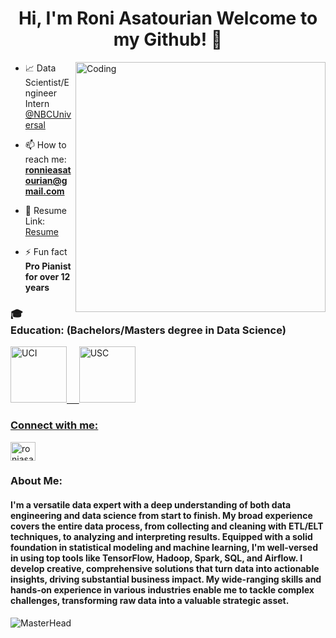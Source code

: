 <h1 align="center">Hi, I'm Roni Asatourian Welcome to my Github! 🧪</h1>
<!-- <h3 align="center">Data-Driven Analytics Engineer Committed to Tackling Real-World Challenges</h3> -->
<img align="right" alt="Coding" width="400" src="https://stemettes.org/zine/wp-content/uploads/sites/3/2021/12/ai-gif.gif">



- 📈 Data Scientist/Engineer Intern [@NBCUniversal](https://www.nbcuniversal.com/)
- 📫 How to reach me: **ronnieasatourian@gmail.com**

- 📄 Resume Link: [Resume](https://tinyurl.com/RoniAsaResume)
- ⚡ Fun fact **Pro Pianist for over 12 years**


<h3 align="left">🎓 Education: (Bachelors/Masters degree in Data Science)</h3>
<a href="https://uci.edu/" target="_blank" rel="noreferrer"><img src="https://upload.wikimedia.org/wikipedia/commons/8/88/UCI_Anteaters_logo.png" alt="UCI" width="90" height="90"/>
&nbsp;&nbsp;&nbsp;
<a href="https://usc.edu/" target="_blank" rel="noreferrer"><img src="https://upload.wikimedia.org/wikipedia/commons/9/94/USC_Trojans_logo.svg" alt="USC" width="90" height="90"/>






<h3 align="left">Connect with me:</h3>
<p align="left">
<a href="https://linkedin.com/in/roniasatourian" target="blank"><img align="center" src="https://raw.githubusercontent.com/rahuldkjain/github-profile-readme-generator/master/src/images/icons/Social/linked-in-alt.svg" alt="roniasatourian" height="30" width="40" /></a>
</p>

<h3 align="left">About Me:</h3>
<h4 align="left">I'm a versatile data expert with a deep understanding of both data engineering and data science from start to finish. My broad experience covers the entire data process, from collecting and cleaning with ETL/ELT techniques, to analyzing and interpreting results. Equipped with a solid foundation in statistical modeling and machine learning, I'm well-versed in using top tools like TensorFlow, Hadoop, Spark, SQL, and Airflow. I develop creative, comprehensive solutions that turn data into actionable insights, driving substantial business impact. My wide-ranging skills and hands-on experience in various industries enable me to tackle complex challenges, transforming raw data into a valuable strategic asset.</h4>
  
![MasterHead](https://miro.medium.com/v2/resize:fit:720/1*n3FAnk_c97ptZt1YW7cEqw.gif)
